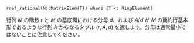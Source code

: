 ```
rref_rational(M::MatrixElem{T}) where {T <: RingElement}
```

行列 $M$ の階数 $r$ と $M$ の基底環における分母 $d$、および $A/d$ が $M$ の簡約行基本形であるような行列 $A$ からなるタプル $(r, A, d)$ を返します。分母は通常最小ではないことに注意してください。
